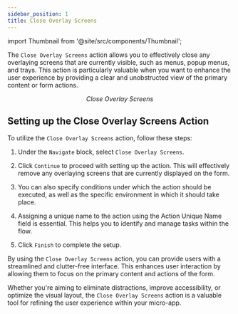 ```yaml
---
sidebar_position: 1
title: Close Overlay Screens
---
```


import Thumbnail from '@site/src/components/Thumbnail';

The `Close Overlay Screens` action allows you to effectively close any overlaying screens that are currently visible, such as menus, popup menus, and trays. This action is particularly valuable when you want to enhance the user experience by providing a clear and unobstructed view of the primary content or form actions.

<figure>
<Thumbnail src="/img/reference/actionflow-blocks/closeoverlay/closeoverlay.png" alt="Close Overlay Screens" />
<figcaption align='center'><i>Close Overlay Screens</i></figcaption>
</figure>

## Setting up the Close Overlay Screens Action

To utilize the `Close Overlay Screens` action, follow these steps:

1. Under the `Navigate` block, select `Close Overlay Screens`.

2. Click `Continue` to proceed with setting up the action. This will effectively remove any overlaying screens that are currently displayed on the form.

3. You can also specify conditions under which the action should be executed, as well as the specific environment in which it should take place.

4. Assigning a unique name to the action using the Action Unique Name field is essential. This helps you to identify and manage tasks within the flow.

5. Click `Finish` to complete the setup.

By using the `Close Overlay Screens` action, you can provide users with a streamlined and clutter-free interface. This enhances user interaction by allowing them to focus on the primary content and actions of the form.

Whether you're aiming to eliminate distractions, improve accessibility, or optimize the visual layout, the `Close Overlay Screens` action is a valuable tool for refining the user experience within your micro-app.
